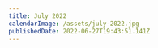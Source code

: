 ```yaml
---
title: July 2022
calendarImage: /assets/july-2022.jpg
publishedDate: 2022-06-27T19:43:51.141Z
---
```

